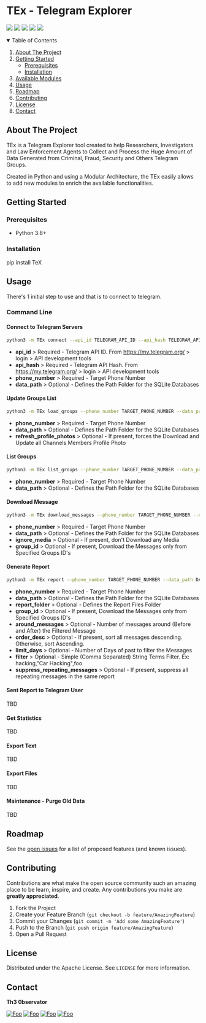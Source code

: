 # TEx - **T**elegram **E**xplorer

[![](https://img.shields.io/github/last-commit/guibacellar/TEx)](https://github.com/guibacellar/TEx/tree/main)
[![](https://img.shields.io/github/languages/code-size/guibacellar/TEx)](https://github.com/guibacellar/TEx/tree/main)
[![](https://img.shields.io/badge/Python-3.8+-green.svg)](https://www.python.org/downloads/)
[![](https://img.shields.io/badge/maintainer-Th3%200bservator-blue)](https://theobservator.net/)
[![](https://github.com/guibacellar/TEx/actions/workflows/cy.yml/badge.svg?branch=main)](https://github.com/guibacellar/TEx/actions/workflows/cy.yml)

<!-- TABLE OF CONTENTS -->
<details open="open">
  <summary>Table of Contents</summary>
  <ol>
    <li>
      <a href="#about-the-project">About The Project</a>
    </li>
    <li>
      <a href="#getting-started">Getting Started</a>
      <ul>
        <li><a href="#prerequisites">Prerequisites</a></li>
        <li><a href="#installation">Installation</a></li>
      </ul>
    </li>
    <li><a href="#available-modules">Available Modules</a></li>
    <li><a href="#usage">Usage</a></li>
    <li><a href="#roadmap">Roadmap</a></li>
    <li><a href="#contributing">Contributing</a></li>
    <li><a href="#license">License</a></li>
    <li><a href="#contact">Contact</a></li>
  </ol>
</details>



<!-- ABOUT THE PROJECT -->
## About The Project

TEx is a Telegram Explorer tool created to help Researchers, Investigators and Law Enforcement Agents to Collect and Process the Huge Amount of Data Generated from Criminal, Fraud, Security and Others Telegram Groups.

Created in Python and using a Modular Architecture, the TEx easily allows to add new modules to enrich the available functionalities.


<!-- GETTING STARTED -->
## Getting Started


### Prerequisites

 * Python 3.8+

### Installation
pip install TeX

<!-- USAGE EXAMPLES -->
## Usage

There's 1 initial step to use and that is to connect to telegram.

### Command Line
#### Connect to Telegram Servers
```bash
python3 -m TEx connect --api_id TELEGRAM_API_ID --api_hash TELEGRAM_API_HASH --phone_number TARGET_PHONE_NUMBER --data_path DATA_FOLDER_PATH
```
  * **api_id** > Required - Telegram API ID. From https://my.telegram.org/ > login > API development tools 
  * **api_hash** > Required - Telegram API Hash. From https://my.telegram.org/ > login > API development tools
  * **phone_number** > Required - Target Phone Number
  * **data_path** > Optional - Defines the Path Folder for the SQLite Databases

#### Update Groups List
```bash
python3 -m TEx load_groups --phone_number TARGET_PHONE_NUMBER --data_path DATA_FOLDER_PATH --refresh_profile_photos
```

  * **phone_number** > Required - Target Phone Number
  * **data_path** > Optional - Defines the Path Folder for the SQLite Databases
  * **refresh_profile_photos** > Optional - If present, forces the Download and Update all Channels Members Profile Photo

#### List Groups
```bash
python3 -m TEx list_groups --phone_number TARGET_PHONE_NUMBER --data_path DATA_FOLDER_PATH
```

  * **phone_number** > Required - Target Phone Number
  * **data_path** > Optional - Defines the Path Folder for the SQLite Databases

#### Download Message
```bash
python3 -m TEx download_messages --phone_number TARGET_PHONE_NUMBER --data_path DATA_FOLDER_PATH --group_id 1234,5678
```

  * **phone_number** > Required - Target Phone Number
  * **data_path** > Optional - Defines the Path Folder for the SQLite Databases
  * **ignore_media** > Optional - If present, don't Download any Media
  * **group_id** > Optional - If present, Download the Messages only from Specified Groups ID's


#### Generate Report
```bash
python3 -m TEx report --phone_number TARGET_PHONE_NUMBER --data_path DATA_FOLDER_PATH --report_folder REPORT_FOLDER_PATH --group_id * --around_messages NUM --order_desc --limit_days 3 --filter FILTER_EXPRESSION_1,FILTER_EXPRESSION_2,FILTER_EXPRESSION_N
```
  * **phone_number** > Required - Target Phone Number
  * **data_path** > Optional - Defines the Path Folder for the SQLite Databases
  * **report_folder** > Optional - Defines the Report Files Folder
  * **group_id** > Optional - If present, Download the Messages only from Specified Groups ID's
  * **around_messages** > Optional - Number of messages around (Before and After) the Filtered Message
  * **order_desc** > Optional - If present, sort all messages descending. Otherwise, sort Ascending.
  * **limit_days** > Optional - Number of Days of past to filter the Messages
  * **filter** > Optional - Simple (Comma Separated) String Terms Filter. Ex: hacking,"Car Hacking",foo
  * **suppress_repeating_messages** > Optional - If present, suppress all repeating messages in the same report

#### Sent Report to Telegram User
TBD

#### Get Statistics
TBD

#### Export Text
TBD

#### Export Files
TBD

#### Maintenance - Purge Old Data
TBD

<!-- ROADMAP -->
## Roadmap

See the [open issues](https://github.com/guibacellar/TEx/issues) for a list of proposed features (and known issues).


<!-- CONTRIBUTING -->
## Contributing

Contributions are what make the open source community such an amazing place to be learn, inspire, and create. Any contributions you make are **greatly appreciated**.

1. Fork the Project
2. Create your Feature Branch (`git checkout -b feature/AmazingFeature`)
3. Commit your Changes (`git commit -m 'Add some AmazingFeature'`)
4. Push to the Branch (`git push origin feature/AmazingFeature`)
5. Open a Pull Request


<!-- LICENSE -->
## License

Distributed under the Apache License. See `LICENSE` for more information.



<!-- CONTACT -->
## Contact

**Th3 0bservator**

[![Foo](https://img.shields.io/badge/RSS-FFA500?style=for-the-badge&logo=rss&logoColor=white)](https://www.theobservator.net/) 
[![Foo](https://img.shields.io/badge/Twitter-1DA1F2?style=for-the-badge&logo=twitter&logoColor=white)](https://twitter.com/th3_0bservator) 
[![Foo](https://img.shields.io/badge/GitHub-100000?style=for-the-badge&logo=github&logoColor=white)](https://github.com/guibacellar/) 
[![Foo](https://img.shields.io/badge/LinkedIn-0077B5?style=for-the-badge&logo=linkedin&logoColor=white)](https://www.linkedin.com/in/guilherme-bacellar/)
